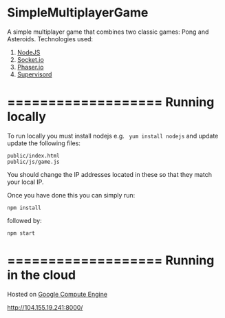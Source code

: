 # SimpleMultiplayerGame

A simple multiplayer game that combines two classic games: Pong and Asteroids. Technologies used:

1. [NodeJS](https://nodejs.org/en/)
2. [Socket.io](http://socket.io/)
3. [Phaser.io](http://phaser.io/)
4. [Supervisord](http://supervisord.org/)

===================
Running locally
===================

To run locally you must install nodejs e.g. ``` yum install nodejs```  and update update the following files:

``` 
public/index.html
public/js/game.js 
```

You should change the IP addresses located in these so that they match your local IP.

Once you have done this you can simply run: 

``` npm install ``` 

followed by: 

``` npm start ```

===================
Running in the cloud
===================

Hosted on [Google Compute Engine](https://cloud.google.com/compute/)

http://104.155.19.241:8000/
